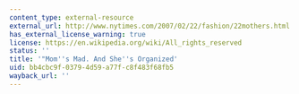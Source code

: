 ```yaml
---
content_type: external-resource
external_url: http://www.nytimes.com/2007/02/22/fashion/22mothers.html
has_external_license_warning: true
license: https://en.wikipedia.org/wiki/All_rights_reserved
status: ''
title: '"Mom''s Mad. And She''s Organized'
uid: bb4cbc9f-0379-4d59-a77f-c8f483f68fb5
wayback_url: ''
---
```

